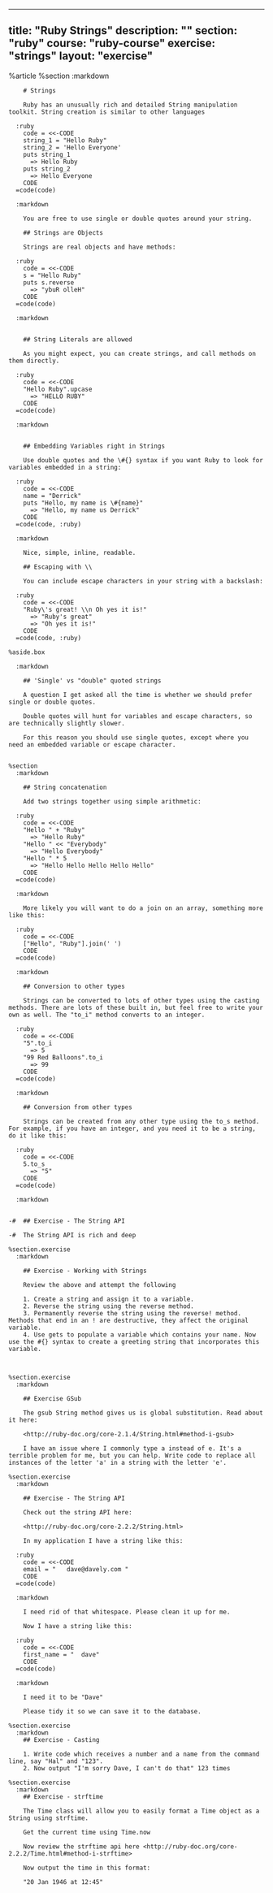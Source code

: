 ---
  title: "Ruby Strings"
  description: ""
  section: "ruby"
  course: "ruby-course"
  exercise: "strings"
  layout: "exercise"
  ---
  
  %article
    %section
      :markdown
  
        # Strings
  
        Ruby has an unusually rich and detailed String manipulation toolkit. String creation is similar to other languages
  
      :ruby
        code = <<-CODE
        string_1 = "Hello Ruby"
        string_2 = 'Hello Everyone'
        puts string_1
          => Hello Ruby
        puts string_2
          => Hello Everyone
        CODE
      =code(code)
  
      :markdown
  
        You are free to use single or double quotes around your string.
  
        ## Strings are Objects
  
        Strings are real objects and have methods:
  
      :ruby
        code = <<-CODE
        s = "Hello Ruby"
        puts s.reverse
          => "ybuR olleH"
        CODE
      =code(code)
  
      :markdown
  
  
        ## String Literals are allowed
  
        As you might expect, you can create strings, and call methods on them directly.
  
      :ruby
        code = <<-CODE
        "Hello Ruby".upcase
          => "HELLO RUBY"
        CODE
      =code(code)
  
      :markdown
  
  
        ## Embedding Variables right in Strings
  
        Use double quotes and the \#{} syntax if you want Ruby to look for variables embedded in a string:
  
      :ruby
        code = <<-CODE
        name = "Derrick"
        puts "Hello, my name is \#{name}"
          => "Hello, my name us Derrick"
        CODE
      =code(code, :ruby)
  
      :markdown
  
        Nice, simple, inline, readable.
  
        ## Escaping with \\
  
        You can include escape characters in your string with a backslash:
  
      :ruby
        code = <<-CODE
        "Ruby\'s great! \\n Oh yes it is!"
          => "Ruby's great"
          => "Oh yes it is!"
        CODE
      =code(code, :ruby)
  
    %aside.box
  
      :markdown
  
        ## 'Single' vs "double" quoted strings
  
        A question I get asked all the time is whether we should prefer single or double quotes.
  
        Double quotes will hunt for variables and escape characters, so are technically slightly slower.
  
        For this reason you should use single quotes, except where you need an embedded variable or escape character.
  
  
    %section
      :markdown
  
        ## String concatenation
  
        Add two strings together using simple arithmetic:
  
      :ruby
        code = <<-CODE
        "Hello " + "Ruby"
          => "Hello Ruby"
        "Hello " << "Everybody"
          => "Hello Everybody"
        "Hello " * 5
          => "Hello Hello Hello Hello Hello"
        CODE
      =code(code)
  
      :markdown
  
        More likely you will want to do a join on an array, something more like this:
  
      :ruby
        code = <<-CODE
        ["Hello", "Ruby"].join(' ')
        CODE
      =code(code)
  
      :markdown
  
        ## Conversion to other types
  
        Strings can be converted to lots of other types using the casting methods. There are lots of these built in, but feel free to write your own as well. The "to_i" method converts to an integer.
  
      :ruby
        code = <<-CODE
        "5".to_i
          => 5
        "99 Red Balloons".to_i
          => 99
        CODE
      =code(code)
  
      :markdown
  
        ## Conversion from other types
  
        Strings can be created from any other type using the to_s method. For example, if you have an integer, and you need it to be a string, do it like this:
  
      :ruby
        code = <<-CODE
        5.to_s
          => "5"
        CODE
      =code(code)
  
      :markdown
  
  
    -#  ## Exercise - The String API
  
    -#  The String API is rich and deep
  
    %section.exercise
      :markdown
  
        ## Exercise - Working with Strings
  
        Review the above and attempt the following
  
        1. Create a string and assign it to a variable.
        2. Reverse the string using the reverse method.
        3. Permanently reverse the string using the reverse! method. Methods that end in an ! are destructive, they affect the original variable.
        4. Use gets to populate a variable which contains your name. Now use the #{} syntax to create a greeting string that incorporates this variable.
  
  
  
    %section.exercise
      :markdown
  
        ## Exercise GSub
  
        The gsub String method gives us is global substitution. Read about it here:
  
        <http://ruby-doc.org/core-2.1.4/String.html#method-i-gsub>
  
        I have an issue where I commonly type a instead of e. It's a terrible problem for me, but you can help. Write code to replace all instances of the letter 'a' in a string with the letter 'e'.
  
    %section.exercise
      :markdown
  
        ## Exercise - The String API
  
        Check out the string API here:
  
        <http://ruby-doc.org/core-2.2.2/String.html>
  
        In my application I have a string like this:
  
      :ruby
        code = <<-CODE
        email = "   dave@davely.com "
        CODE
      =code(code)
  
      :markdown
  
        I need rid of that whitespace. Please clean it up for me.
  
        Now I have a string like this:
  
      :ruby
        code = <<-CODE
        first_name = "  dave"
        CODE
      =code(code)
  
      :markdown
  
        I need it to be "Dave"
  
        Please tidy it so we can save it to the database.
  
    %section.exercise
      :markdown
        ## Exercise - Casting
  
        1. Write code which receives a number and a name from the command line, say "Hal" and "123".
        2. Now output "I'm sorry Dave, I can't do that" 123 times
  
    %section.exercise
      :markdown
        ## Exercise - strftime
  
        The Time class will allow you to easily format a Time object as a String using strftime.
  
        Get the current time using Time.now
  
        Now review the strftime api here <http://ruby-doc.org/core-2.2.2/Time.html#method-i-strftime>
  
        Now output the time in this format:
  
        "20 Jan 1946 at 12:45"
  